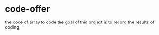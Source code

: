 # code-offer
the code of array to code
the goal of this project is to record the results of coding 
